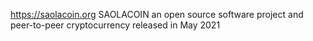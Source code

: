 https://saolacoin.org
SAOLACOIN an open source software project and peer-to-peer cryptocurrency released in May 2021

